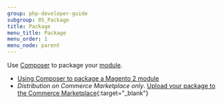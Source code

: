 ```yaml
---
group: php-developer-guide
subgroup: 05_Package
title: Package
menu_title: Package
menu_order: 1
menu_node: parent
---
```


Use [Composer](https://getcomposer.org/) to package your [module](https://glossary.magento.com/module).

*  [Using Composer to package a Magento 2 module](package_module.html)
*  *Distribution on Commerce Marketplace only*. [Upload your package to the Commerce Marketplace](http://docs.magento.com/marketplace/user_guide/getting-started.html){:target="_blank"}
